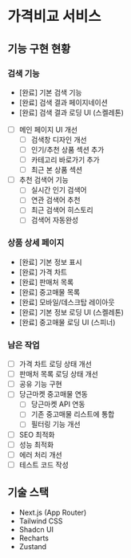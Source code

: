 # 가격비교 서비스

## 기능 구현 현황

### 검색 기능

- [완료] 기본 검색 기능
- [완료] 검색 결과 페이지네이션
- [완료] 검색 결과 로딩 UI (스켈레톤)
- [ ] 메인 페이지 UI 개선
  - [ ] 검색창 디자인 개선
  - [ ] 인기/추천 상품 섹션 추가
  - [ ] 카테고리 바로가기 추가
  - [ ] 최근 본 상품 섹션
- [ ] 추천 검색어 기능
  - [ ] 실시간 인기 검색어
  - [ ] 연관 검색어 추천
  - [ ] 최근 검색어 히스토리
  - [ ] 검색어 자동완성

### 상품 상세 페이지

- [완료] 기본 정보 표시
- [완료] 가격 차트
- [완료] 판매처 목록
- [완료] 중고매물 목록
- [완료] 모바일/데스크탑 레이아웃
- [완료] 기본 정보 로딩 UI (스켈레톤)
- [완료] 중고매물 로딩 UI (스피너)

### 남은 작업

- [ ] 가격 차트 로딩 상태 개선
- [ ] 판매처 목록 로딩 상태 개선
- [ ] 공유 기능 구현
- [ ] 당근마켓 중고매물 연동
  - [ ] 당근마켓 API 연동
  - [ ] 기존 중고매물 리스트에 통합
  - [ ] 필터링 기능 개선
- [ ] SEO 최적화
- [ ] 성능 최적화
- [ ] 에러 처리 개선
- [ ] 테스트 코드 작성

## 기술 스택

- Next.js (App Router)
- Tailwind CSS
- Shadcn UI
- Recharts
- Zustand

